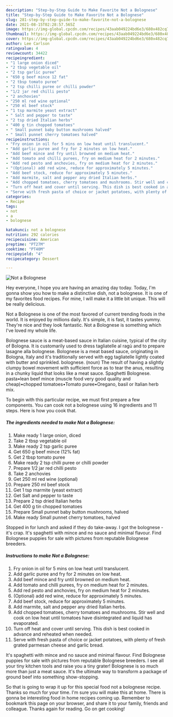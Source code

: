 ```yaml
---
description: "Step-by-Step Guide to Make Favorite Not a Bolognese"
title: "Step-by-Step Guide to Make Favorite Not a Bolognese"
slug: 281-step-by-step-guide-to-make-favorite-not-a-bolognese
date: 2021-08-15T02:28:57.565Z
image: https://img-global.cpcdn.com/recipes/43aab049224bd6e3/680x482cq70/not-a-bolognese-recipe-main-photo.jpg
thumbnail: https://img-global.cpcdn.com/recipes/43aab049224bd6e3/680x482cq70/not-a-bolognese-recipe-main-photo.jpg
cover: https://img-global.cpcdn.com/recipes/43aab049224bd6e3/680x482cq70/not-a-bolognese-recipe-main-photo.jpg
author: Lee Carlson
ratingvalue: 4
reviewcount: 34422
recipeingredient:
- "1 large onion diced"
- "2 tbsp vegetable oil"
- "2 tsp garlic puree"
- "650 g beef mince 12 fat"
- "2 tbsp tomato puree"
- "2 tsp chilli puree or chilli powder"
- "1/2 jar red chilli pesto"
- "2 anchovies"
- "250 ml red wine optional"
- "250 ml beef stock"
- "1 tsp marmite yeast extract"
- " Salt and pepper to taste"
- "2 tsp dried Italian herbs"
- "400 g tin chopped tomatoes"
- " Small punnet baby button mushrooms halved"
- " Small punnet cherry tomatoes halved"
recipeinstructions:
- "Fry onion in oil for 5 mins on low heat until translucent."
- "Add garlic puree and fry for 2 minutes on low heat."
- "Add beef mince and fry until browned on medium heat."
- "Add tomato and chilli purees, fry on medium heat for 2 minutes."
- "Add red pesto and anchovies, fry on medium heat for 2 minutes."
- "(Optional) add red wine, reduce for approximately 5 minutes."
- "Add beef stock, reduce for approximately 5 minutes."
- "Add marmite, salt and pepper any dried Italian herbs."
- "Add chopped tomatoes, cherry tomatoes and mushrooms. Stir well and cook on low heat until tomatoes have disintegrated and liquid has evaporated."
- "Turn off heat and cover until serving. This dish is best cooked in advance and reheated when needed."
- "Serve with fresh pasta of choice or jacket potatoes, with plenty of fresh grated parmesan cheese and garlic bread."
categories:
- Recipe
tags:
- not
- a
- bolognese

katakunci: not a bolognese 
nutrition: 292 calories
recipecuisine: American
preptime: "PT27M"
cooktime: "PT40M"
recipeyield: "4"
recipecategory: Dessert

---
```



![Not a Bolognese](https://img-global.cpcdn.com/recipes/43aab049224bd6e3/680x482cq70/not-a-bolognese-recipe-main-photo.jpg)

Hey everyone, I hope you are having an amazing day today. Today, I'm gonna show you how to make a distinctive dish, not a bolognese. It is one of my favorites food recipes. For mine, I will make it a little bit unique. This will be really delicious.

Not a Bolognese is one of the most favored of current trending foods in the world. It is enjoyed by millions daily. It's simple, it is fast, it tastes yummy. They're nice and they look fantastic. Not a Bolognese is something which I've loved my whole life.

Bolognese sauce is a meat-based sauce in Italian cuisine, typical of the city of Bologna. It is customarily used to dress tagliatelle al ragù and to prepare lasagne alla bolognese. Bolognese is a meat based sauce, originating in Bologna, Italy and it&#39;s traditionally served with egg tagliatelle lightly coated with butter and sprinkled. bolognese. (noun) The result of having a slightly clumpy bowel movement with sufficient force as to tear the anus, resulting in a chunky liquid that looks like a meat sauce. Spaghetti Bolognese. pasta•lean beef mince (muscle food very good quality and cheap)•chopped tomatoes•Tomato puree•Oregano, basil or Italian herb mix.


To begin with this particular recipe, we must first prepare a few components. You can cook not a bolognese using 16 ingredients and 11 steps. Here is how you cook that.

<!--inarticleads1-->

##### The ingredients needed to make Not a Bolognese:

1. Make ready 1 large onion, diced
1. Take 2 tbsp vegetable oil
1. Make ready 2 tsp garlic puree
1. Get 650 g beef mince (12% fat)
1. Get 2 tbsp tomato puree
1. Make ready 2 tsp chilli puree or chilli powder
1. Prepare 1/2 jar red chilli pesto
1. Take 2 anchovies
1. Get 250 ml red wine (optional)
1. Prepare 250 ml beef stock
1. Get 1 tsp marmite (yeast extract)
1. Get  Salt and pepper to taste
1. Prepare 2 tsp dried Italian herbs
1. Get 400 g tin chopped tomatoes
1. Prepare  Small punnet baby button mushrooms, halved
1. Make ready  Small punnet cherry tomatoes, halved


Stopped in for lunch and asked if they do take-away. I got the bolognese - it&#39;s crap. It&#39;s spaghetti with mince and no sauce and minimal flavour. Find Bolognese puppies for sale with pictures from reputable Bolognese breeders. 

<!--inarticleads2-->

##### Instructions to make Not a Bolognese:

1. Fry onion in oil for 5 mins on low heat until translucent.
1. Add garlic puree and fry for 2 minutes on low heat.
1. Add beef mince and fry until browned on medium heat.
1. Add tomato and chilli purees, fry on medium heat for 2 minutes.
1. Add red pesto and anchovies, fry on medium heat for 2 minutes.
1. (Optional) add red wine, reduce for approximately 5 minutes.
1. Add beef stock, reduce for approximately 5 minutes.
1. Add marmite, salt and pepper any dried Italian herbs.
1. Add chopped tomatoes, cherry tomatoes and mushrooms. Stir well and cook on low heat until tomatoes have disintegrated and liquid has evaporated.
1. Turn off heat and cover until serving. This dish is best cooked in advance and reheated when needed.
1. Serve with fresh pasta of choice or jacket potatoes, with plenty of fresh grated parmesan cheese and garlic bread.


It&#39;s spaghetti with mince and no sauce and minimal flavour. Find Bolognese puppies for sale with pictures from reputable Bolognese breeders. I see all your tiny kitchen tools and raise you a tiny grater! Bolognese is so much more than just a meat sauce. It&#39;s the ultimate way to transform a package of ground beef into something show-stopping. 

So that is going to wrap it up for this special food not a bolognese recipe. Thanks so much for your time. I'm sure you will make this at home. There is gonna be interesting food in home recipes coming up. Remember to bookmark this page on your browser, and share it to your family, friends and colleague. Thanks again for reading. Go on get cooking!
